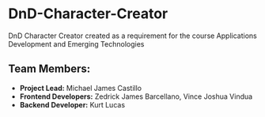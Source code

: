 # DnD-Character-Creator
DnD Character Creator created as a requirement for the course Applications Development and Emerging Technologies


## Team Members:
- **Project Lead:** Michael James Castillo
- **Frontend Developers:** Zedrick James Barcellano, Vince Joshua Vindua
- **Backend Developer:** Kurt Lucas
